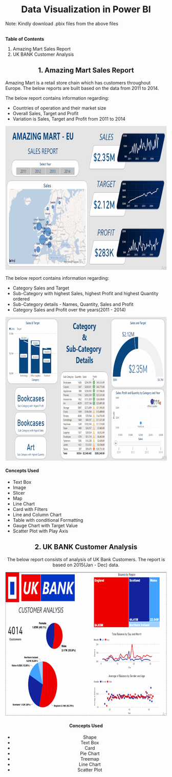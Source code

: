 <center><h1>Data Visualization in Power BI</h1></center>
Note: Kindly download .pbix files from the above files<br><br>

**Table of Contents**

1. Amazing Mart Sales Report
2. UK BANK Customer Analysis



<center><h2>1. Amazing Mart Sales Report</h2></center>

Amazing Mart is a retail store chain which has customers throughout Europe. The below reports are built based on the data from 2011 to 2014.

The below report contains information regarding:

- Countries of operation and their market size
- Overall Sales, Target and Profit
- Variation is Sales, Target and Profit from 2011 to 2014

<center><img src="images/1.PNG" width = 800 height = 450></center>

The below report contains information regarding:

- Category Sales and Target
- Sub-Category with highest Sales, highest Profit and highest Quantity ordered
- Sub-Category details - Names, Quantity, Sales and Profit
- Category Sales and Profit over the years(2011 -  2014)

<center><img src="images/2.PNG" width = 800 height = 450></center>

<h4> Concepts Used </h4>

- Text Box
- Image
- Slicer
- Map
- Line Chart
- Card with Filters
- Line and Column Chart
- Table with conditional Formatting
- Gauge Chart with Target Value
- Scatter Plot with Play Axis

<center><h2>2. UK BANK Customer Analysis</h2></

The below report consists of analysis of UK Bank Customers. The report is based on 2015(Jan - Dec) data.

<center><img src="images/3.PNG" width = 800 height = 450></center>

<h4> Concepts Used </h4>

- Shape
- Text Box
- Card
- Pie Chart
- Treemap
- Line Chart
- Scatter Plot
